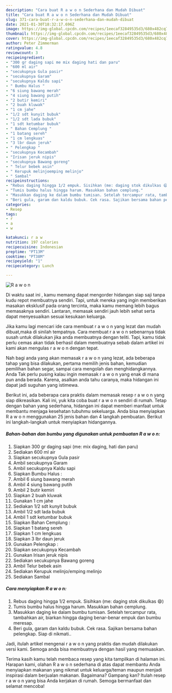 ```yaml
---
description: "Cara buat R a w o n Sederhana dan Mudah Dibuat"
title: "Cara buat R a w o n Sederhana dan Mudah Dibuat"
slug: 371-cara-buat-r-a-w-o-n-sederhana-dan-mudah-dibuat
date: 2021-01-30T18:32:17.696Z
image: https://img-global.cpcdn.com/recipes/1eecaf32849535d3/680x482cq70/r-a-w-o-n-foto-resep-utama.jpg
thumbnail: https://img-global.cpcdn.com/recipes/1eecaf32849535d3/680x482cq70/r-a-w-o-n-foto-resep-utama.jpg
cover: https://img-global.cpcdn.com/recipes/1eecaf32849535d3/680x482cq70/r-a-w-o-n-foto-resep-utama.jpg
author: Peter Zimmerman
ratingvalue: 4.8
reviewcount: 3
recipeingredient:
- "300 gr daging sapi me mix daging hati dan paru"
- "600 ml air"
- "secukupnya Gula pasir"
- "secukupnya Garam"
- "secukupnya Kaldu sapi"
- " Bumbu Halus "
- "6 siung bawang merah"
- "4 siung bawang putih"
- "2 butir kemiri"
- "2 buah kluwak"
- "1 cm jahe"
- "1/2 sdt kunyit bubuk"
- "1/2 sdt lada bubuk"
- "1 sdt ketumbar bubuk"
- " Bahan Cemplung "
- "1 batang sereh"
- "1 cm lengkuas"
- "3 lbr daun jeruk"
- " Pelengkap "
- "secukupnya Kecambah"
- "Irisan jeruk nipis"
- "secukupnya Bawang goreng"
- " Telur bebek asin"
- " Kerupuk melinjoemping melinjo"
- " Sambal"
recipeinstructions:
- "Rebus daging hingga 1/2 empuk. Sisihkan (me: daging stok dikulkas 😄)"
- "Tumis bumbu halus hingga harum. Masukkan bahan cemplung."
- "Masukkan daging ke dalam bumbu tumisan. Setelah tercampur rata, tambahkan air, biarkan hingga daging benar-benar empuk dan bumbu meresap."
- "Beri gula, garam dan kaldu bubuk. Cek rasa. Sajikan bersama bahan pelengkap. Siap di nikmati.."
categories:
- Resep
tags:
- r
- a
- w

katakunci: r a w 
nutrition: 197 calories
recipecuisine: Indonesian
preptime: "PT13M"
cooktime: "PT38M"
recipeyield: "1"
recipecategory: Lunch

---
```



![R a w o n](https://img-global.cpcdn.com/recipes/1eecaf32849535d3/680x482cq70/r-a-w-o-n-foto-resep-utama.jpg)

Di waktu  saat ini , kamu memang dapat mengorder hidangan siap saji tanpa kudu repot membuatnya sendiri. Tapi, untuk mereka yang ingin memberikan masakan eksklusif pada orang tercinta, maka kamu memang lebih bagus memasaknya sendiri. Lantaran, memasak sendiri jauh lebih sehat serta dapat menyesuaikan sesuai kesukaan keluarga.

Jika kamu lagi mencari ide cara membuat r a w o n yang lezat dan mudah dibuat,maka di sinilah tempatnya. Cara membuat r a w o n  sebenarnya tidak susah untuk dilakukan jika anda membuatnya dengan teliti. Tapi, kamu tidak perlu cemas akan tidak berhasil dalam membuatnya 
sebab dalam artikel ini kami akan mengulas r a w o n dengan tepat.  



Nah bagi anda yang akan memasak r a w o n yang lezat, ada beberapa tahap yang bisa dilakukan, pertama memilih jenis bahan, kemudian pemilihan bahan segar, sampai cara mengolah dan menghidangkannya. Anda Tak perlu pusing kalau ingin memasak r a w o n yang enak di mana pun anda berada. Karena, asalkan anda  tahu caranya, maka hidangan ini dapat jadi suguhan yang istimewa.

Berikut ini, ada beberapa cara praktis  dalam memasak resep r a w o n yang siap dikreasikan. Kali ini, yuk kita coba buat r a w o n sendiri di rumah. Tetap dengan bahan yang sederhana, hidangan ini dapat memberi manfaat untuk membantu menjaga kesehatan tubuhmu sekeluarga. Anda bisa menyiapkan R a w o n menggunakan 25 jenis bahan dan 4 langkah pembuatan. Berikut ini langkah-langkah untuk menyiapkan hidangannya.

<!--inarticleads1-->

##### Bahan-bahan dan bumbu yang digunakan untuk pembuatan R a w o n:

1. Siapkan 300 gr daging sapi (me: mix daging, hati dan paru)
1. Sediakan 600 ml air
1. Siapkan secukupnya Gula pasir
1. Ambil secukupnya Garam
1. Ambil secukupnya Kaldu sapi
1. Siapkan  Bumbu Halus :
1. Ambil 6 siung bawang merah
1. Ambil 4 siung bawang putih
1. Ambil 2 butir kemiri
1. Siapkan 2 buah kluwak
1. Gunakan 1 cm jahe
1. Sediakan 1/2 sdt kunyit bubuk
1. Ambil 1/2 sdt lada bubuk
1. Ambil 1 sdt ketumbar bubuk
1. Siapkan  Bahan Cemplung :
1. Siapkan 1 batang sereh
1. Siapkan 1 cm lengkuas
1. Siapkan 3 lbr daun jeruk
1. Gunakan  Pelengkap :
1. Siapkan secukupnya Kecambah
1. Gunakan Irisan jeruk nipis
1. Sediakan secukupnya Bawang goreng
1. Ambil  Telur bebek asin
1. Sediakan  Kerupuk melinjo/emping melinjo
1. Sediakan  Sambal




<!--inarticleads2-->

##### Cara menyiapkan R a w o n:

1. Rebus daging hingga 1/2 empuk. Sisihkan (me: daging stok dikulkas 😄)
1. Tumis bumbu halus hingga harum. Masukkan bahan cemplung.
1. Masukkan daging ke dalam bumbu tumisan. Setelah tercampur rata, tambahkan air, biarkan hingga daging benar-benar empuk dan bumbu meresap.
1. Beri gula, garam dan kaldu bubuk. Cek rasa. Sajikan bersama bahan pelengkap. Siap di nikmati..




Jadi, itulah artikel mengenai  r a w o n  yang praktis dan mudah dilakukan versi kami. Semoga anda bisa membuatnya dengan hasil yang memuaskan. 

Terima kasih kamu telah membaca resep yang kita tampilkan di halaman ini. Harapan kami, olahan  R a w o n sederhana di atas dapat membantu Anda menyiapkan makanan yang nikmat untuk keluarga/teman maupun menjadi inspirasi dalam berjualan makanan. Bagaimana? Gampang kan? Itulah resep r a w o n yang bisa Anda kerjakan di rumah. Semoga bermanfaat dan selamat mencoba!

